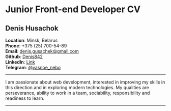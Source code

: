 # Junior Front-end Developer CV

## Denis Husachok  
**Location**: Minsk, Belarus  
**Phone**: +375 (25) 700-54-89  
**Email**: [denis.gusachek@gmail.com](mailto:denis.gusachek@gmail.com)  
**Github**: [Denis842](https://github.com/denis842?tab=repositories)  
**LinkedIn**: [Link](https://www.linkedin.com/in/denis-husachok)  
**Telegram**: [@yasnoe_nebo](https://t.me/yasnoe_nebo)

---

I am passionate about web development, interested in improving my skills in this direction and in exploring modern technologies. My qualities are perseverance, ability to work in a team, sociability, responsibility and readiness to learn.

---
